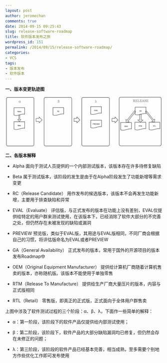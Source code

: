 ```yaml
---
layout: post
author: jeromechan
comments: true
date: 2014-09-15 09:25:43
slug: release-software-roadmap
title: 软件版本发布之旅
wordpress_id: 151
permalink: /2014/09/15/release-software-roadmap/
categories:
- VCS
tags:
- 版本发布
- 软件版本
---
```


**一、版本变更轨迹图**




![软件版本轨迹图](/images/2014-09-15-release-software-roadmap/软件版本轨迹图1-1024x328.png)




**二、各版本解释**






	
  * Alpha
面向于测试人员提供的一个内部测试版本，该版本存在许多待修复缺陷

	
  * Beta
属于测试版本，该阶段的发生是由于在Alpha阶段发生了功能新增等需求变更

	
  * RC（Release Candidate）
用作发布的候选版本，该版本不会再发生功能新增，主要用于排查缺陷和异常

	
  * EVAL（Evaluate）
评估版，与正式发布的版本在功能上没有差别，EVAL仅提供给特定的用户群来测试使用，在该版本下，已经消除了软件大部分的不完善之处，但仍然存在未被发现的缺陷或漏洞

	
  * PREVIEW
预览版，类似于EVAL版，其用途与EVAL版相同，不同厂商会根据自己的习惯，将评估版命名为EVAL或者PREVIEW

	
  * GA（General Availability）
正式发布的版本，常用于国外的开源项目的版本发布Roadmap中

	
  * OEM（Original Equipment Manufacturer）
提供给计算机厂商随着计算机售卖的版本，亦称随机版。该版本不能使用于单独零售

	
  * RTM（Release To Manufacture）
提供给生产厂商大量压片的版本，内容与正式版相同

	
  * RTL（Retail）
零售版，即真正的正式版，正式面向于全体用户群售卖




上图中涉及了软件测试过程的三个阶段：α、β、λ，下面作一些简单的解释：






	
  * α：第一阶段，该阶段下的软件产品仅提供给内部测试使用；

	
  * β：第二阶段，该阶段下，软件产品的大部分缺陷漏洞均已修复，但仍然会存在未修正的问题；

	
  * λ：第三阶段，该阶段的软件产品已经基本完善，相当成熟，至多需要个别地方作些优化工作即可发布使用


